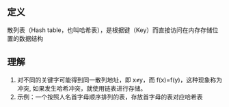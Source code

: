 
## 定义
散列表（Hash table，也叫哈希表），是根据键（Key）而直接访问在内存存储位置的数据结构

## 理解
1. 对不同的关键字可能得到同一散列地址，即 x≠y，而 f(x)=f(y)，这种现象称为冲突, 如果发生哈希冲突，就使用链表进行存储。
2. 示例：一个按照人名首字母顺序排列的表，存放首字母的表对应哈希表

